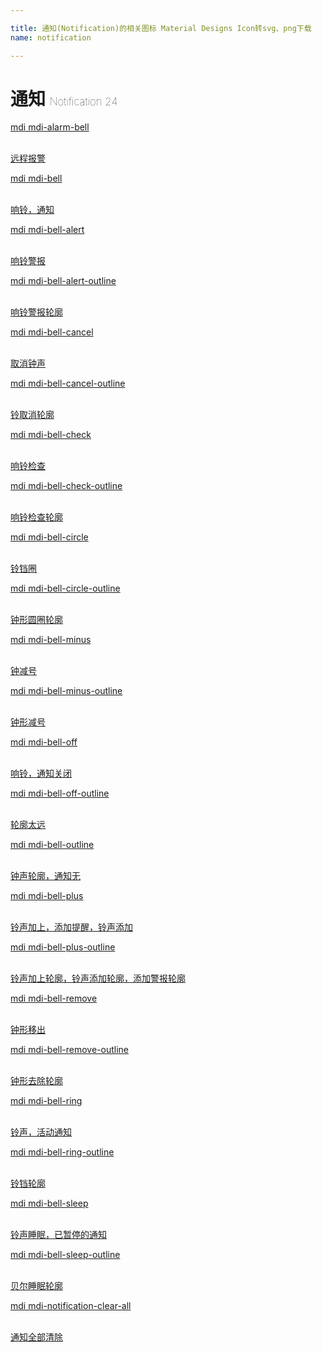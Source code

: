 ```yaml
---

title: 通知(Notification)的相关图标 Material Designs Icon转svg、png下载
name: notification

---
```


# 通知  <small style="font-size: 60%;font-weight: 100">Notification <span class="badge-secondary badge">24</span> </small>

<search tag="notification" :max="0"/>

<div class="icon-list row" id="search-show"><a href="/icon/alarm-bell.html" class="icon-item col-6 col-sm-4 col-md-2"><div class="icon-item-inner"><i class="mdi mdi-alarm-bell"></i><p><span>mdi mdi-alarm-bell</span></p> <p><br> 远程报警</p></div></a><a href="/icon/bell.html" class="icon-item col-6 col-sm-4 col-md-2"><div class="icon-item-inner"><i class="mdi mdi-bell"></i><p><span>mdi mdi-bell</span></p> <p><br> 响铃，通知</p></div></a><a href="/icon/bell-alert.html" class="icon-item col-6 col-sm-4 col-md-2"><div class="icon-item-inner"><i class="mdi mdi-bell-alert"></i><p><span>mdi mdi-bell-alert</span></p> <p><br> 响铃警报</p></div></a><a href="/icon/bell-alert-outline.html" class="icon-item col-6 col-sm-4 col-md-2"><div class="icon-item-inner"><i class="mdi mdi-bell-alert-outline"></i><p><span>mdi mdi-bell-alert-outline</span></p> <p><br> 响铃警报轮廓</p></div></a><a href="/icon/bell-cancel.html" class="icon-item col-6 col-sm-4 col-md-2"><div class="icon-item-inner"><i class="mdi mdi-bell-cancel"></i><p><span>mdi mdi-bell-cancel</span></p> <p><br> 取消钟声</p></div></a><a href="/icon/bell-cancel-outline.html" class="icon-item col-6 col-sm-4 col-md-2"><div class="icon-item-inner"><i class="mdi mdi-bell-cancel-outline"></i><p><span>mdi mdi-bell-cancel-outline</span></p> <p><br> 铃取消轮廓</p></div></a><a href="/icon/bell-check.html" class="icon-item col-6 col-sm-4 col-md-2"><div class="icon-item-inner"><i class="mdi mdi-bell-check"></i><p><span>mdi mdi-bell-check</span></p> <p><br> 响铃检查</p></div></a><a href="/icon/bell-check-outline.html" class="icon-item col-6 col-sm-4 col-md-2"><div class="icon-item-inner"><i class="mdi mdi-bell-check-outline"></i><p><span>mdi mdi-bell-check-outline</span></p> <p><br> 响铃检查轮廓</p></div></a><a href="/icon/bell-circle.html" class="icon-item col-6 col-sm-4 col-md-2"><div class="icon-item-inner"><i class="mdi mdi-bell-circle"></i><p><span>mdi mdi-bell-circle</span></p> <p><br> 铃铛圈</p></div></a><a href="/icon/bell-circle-outline.html" class="icon-item col-6 col-sm-4 col-md-2"><div class="icon-item-inner"><i class="mdi mdi-bell-circle-outline"></i><p><span>mdi mdi-bell-circle-outline</span></p> <p><br> 钟形圆圈轮廓</p></div></a><a href="/icon/bell-minus.html" class="icon-item col-6 col-sm-4 col-md-2"><div class="icon-item-inner"><i class="mdi mdi-bell-minus"></i><p><span>mdi mdi-bell-minus</span></p> <p><br> 钟减号</p></div></a><a href="/icon/bell-minus-outline.html" class="icon-item col-6 col-sm-4 col-md-2"><div class="icon-item-inner"><i class="mdi mdi-bell-minus-outline"></i><p><span>mdi mdi-bell-minus-outline</span></p> <p><br> 钟形减号</p></div></a><a href="/icon/bell-off.html" class="icon-item col-6 col-sm-4 col-md-2"><div class="icon-item-inner"><i class="mdi mdi-bell-off"></i><p><span>mdi mdi-bell-off</span></p> <p><br> 响铃，通知关闭</p></div></a><a href="/icon/bell-off-outline.html" class="icon-item col-6 col-sm-4 col-md-2"><div class="icon-item-inner"><i class="mdi mdi-bell-off-outline"></i><p><span>mdi mdi-bell-off-outline</span></p> <p><br> 轮廓太远</p></div></a><a href="/icon/bell-outline.html" class="icon-item col-6 col-sm-4 col-md-2"><div class="icon-item-inner"><i class="mdi mdi-bell-outline"></i><p><span>mdi mdi-bell-outline</span></p> <p><br> 钟声轮廓，通知无</p></div></a><a href="/icon/bell-plus.html" class="icon-item col-6 col-sm-4 col-md-2"><div class="icon-item-inner"><i class="mdi mdi-bell-plus"></i><p><span>mdi mdi-bell-plus</span></p> <p><br> 铃声加上，添加提醒，铃声添加</p></div></a><a href="/icon/bell-plus-outline.html" class="icon-item col-6 col-sm-4 col-md-2"><div class="icon-item-inner"><i class="mdi mdi-bell-plus-outline"></i><p><span>mdi mdi-bell-plus-outline</span></p> <p><br> 铃声加上轮廓，铃声添加轮廓，添加警报轮廓</p></div></a><a href="/icon/bell-remove.html" class="icon-item col-6 col-sm-4 col-md-2"><div class="icon-item-inner"><i class="mdi mdi-bell-remove"></i><p><span>mdi mdi-bell-remove</span></p> <p><br> 钟形移出</p></div></a><a href="/icon/bell-remove-outline.html" class="icon-item col-6 col-sm-4 col-md-2"><div class="icon-item-inner"><i class="mdi mdi-bell-remove-outline"></i><p><span>mdi mdi-bell-remove-outline</span></p> <p><br> 钟形去除轮廓</p></div></a><a href="/icon/bell-ring.html" class="icon-item col-6 col-sm-4 col-md-2"><div class="icon-item-inner"><i class="mdi mdi-bell-ring"></i><p><span>mdi mdi-bell-ring</span></p> <p><br> 铃声，活动通知</p></div></a><a href="/icon/bell-ring-outline.html" class="icon-item col-6 col-sm-4 col-md-2"><div class="icon-item-inner"><i class="mdi mdi-bell-ring-outline"></i><p><span>mdi mdi-bell-ring-outline</span></p> <p><br> 铃铛轮廓</p></div></a><a href="/icon/bell-sleep.html" class="icon-item col-6 col-sm-4 col-md-2"><div class="icon-item-inner"><i class="mdi mdi-bell-sleep"></i><p><span>mdi mdi-bell-sleep</span></p> <p><br> 铃声睡眠，已暂停的通知</p></div></a><a href="/icon/bell-sleep-outline.html" class="icon-item col-6 col-sm-4 col-md-2"><div class="icon-item-inner"><i class="mdi mdi-bell-sleep-outline"></i><p><span>mdi mdi-bell-sleep-outline</span></p> <p><br> 贝尔睡眠轮廓</p></div></a><a href="/icon/notification-clear-all.html" class="icon-item col-6 col-sm-4 col-md-2"><div class="icon-item-inner"><i class="mdi mdi-notification-clear-all"></i><p><span>mdi mdi-notification-clear-all</span></p> <p><br> 通知全部清除</p></div></a></div>


